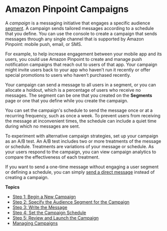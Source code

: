 # Amazon Pinpoint Campaigns<a name="campaigns"></a>

A *campaign* is a messaging initiative that engages a specific audience [segment](segments.md)\. A campaign sends tailored messages according to a schedule that you define\. You can use the console to create a campaign that sends messages through any single channel that is supported by Amazon Pinpoint: mobile push, email, or SMS\.

For example, to help increase engagement between your mobile app and its users, you could use Amazon Pinpoint to create and manage push notification campaigns that reach out to users of that app\. Your campaign might invite users back to your app who haven’t run it recently or offer special promotions to users who haven’t purchased recently\.

Your campaign can send a message to all users in a segment, or you can allocate a holdout, which is a percentage of users who receive no messages\. The segment can be one that you created on the **Segments** page or one that you define while you create the campaign\. 

You can set the campaign's schedule to send the message once or at a recurring frequency, such as once a week\. To prevent users from receiving the message at inconvenient times, the schedule can include a quiet time during which no messages are sent\.

To experiment with alternative campaign strategies, set up your campaign as an A/B test\. An A/B test includes two or more treatments of the message or schedule\. Treatments are variations of your message or schedule\. As your users respond to the campaign, you can view campaign analytics to compare the effectiveness of each treatment\.

If you want to send a one\-time message without engaging a user segment or defining a schedule, you can simply [send a direct message](messages.md) instead of creating a campaign\.

**Topics**
+ [Step 1: Begin a New Campaign](campaigns-begin.md)
+ [Step 2: Specify the Audience Segment for the Campaign](campaigns-segment.md)
+ [Step 3: Write the Message](campaigns-message.md)
+ [Step 4: Set the Campaign Schedule](campaigns-schedule.md)
+ [Step 5: Review and Launch the Campaign](campaigns-review.md)
+ [Managing Campaigns](campaigns-managing.md)